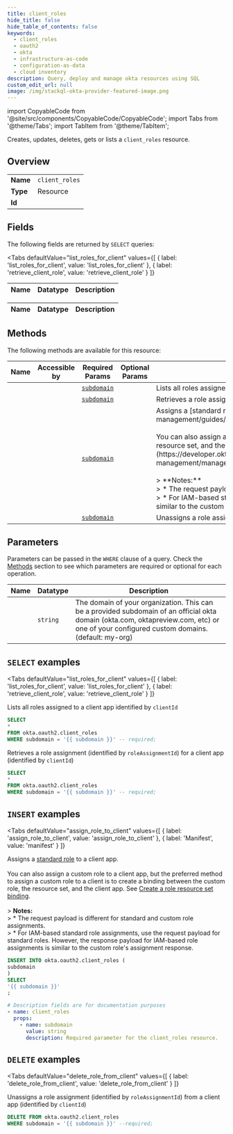 ```yaml
--- 
title: client_roles
hide_title: false
hide_table_of_contents: false
keywords:
  - client_roles
  - oauth2
  - okta
  - infrastructure-as-code
  - configuration-as-data
  - cloud inventory
description: Query, deploy and manage okta resources using SQL
custom_edit_url: null
image: /img/stackql-okta-provider-featured-image.png
---
```


import CopyableCode from '@site/src/components/CopyableCode/CopyableCode';
import Tabs from '@theme/Tabs';
import TabItem from '@theme/TabItem';

Creates, updates, deletes, gets or lists a <code>client_roles</code> resource.

## Overview
<table><tbody>
<tr><td><b>Name</b></td><td><code>client_roles</code></td></tr>
<tr><td><b>Type</b></td><td>Resource</td></tr>
<tr><td><b>Id</b></td><td><CopyableCode code="okta.oauth2.client_roles" /></td></tr>
</tbody></table>

## Fields

The following fields are returned by `SELECT` queries:

<Tabs
    defaultValue="list_roles_for_client"
    values={[
        { label: 'list_roles_for_client', value: 'list_roles_for_client' },
        { label: 'retrieve_client_role', value: 'retrieve_client_role' }
    ]}
>
<TabItem value="list_roles_for_client">

<table>
<thead>
    <tr>
    <th>Name</th>
    <th>Datatype</th>
    <th>Description</th>
    </tr>
</thead>
<tbody>
</tbody>
</table>
</TabItem>
<TabItem value="retrieve_client_role">

<table>
<thead>
    <tr>
    <th>Name</th>
    <th>Datatype</th>
    <th>Description</th>
    </tr>
</thead>
<tbody>
</tbody>
</table>
</TabItem>
</Tabs>

## Methods

The following methods are available for this resource:

<table>
<thead>
    <tr>
    <th>Name</th>
    <th>Accessible by</th>
    <th>Required Params</th>
    <th>Optional Params</th>
    <th>Description</th>
    </tr>
</thead>
<tbody>
<tr>
    <td><a href="#list_roles_for_client"><CopyableCode code="list_roles_for_client" /></a></td>
    <td><CopyableCode code="select" /></td>
    <td><a href="#parameter-subdomain"><code>subdomain</code></a></td>
    <td></td>
    <td>Lists all roles assigned to a client app identified by `clientId`</td>
</tr>
<tr>
    <td><a href="#retrieve_client_role"><CopyableCode code="retrieve_client_role" /></a></td>
    <td><CopyableCode code="select" /></td>
    <td><a href="#parameter-subdomain"><code>subdomain</code></a></td>
    <td></td>
    <td>Retrieves a role assignment (identified by `roleAssignmentId`) for a client app (identified by `clientId`)</td>
</tr>
<tr>
    <td><a href="#assign_role_to_client"><CopyableCode code="assign_role_to_client" /></a></td>
    <td><CopyableCode code="insert" /></td>
    <td><a href="#parameter-subdomain"><code>subdomain</code></a></td>
    <td></td>
    <td>Assigns a [standard role](https://developer.okta.com/docs/apihttps://developer.okta.com/docs/apihttps://developer.okta.com/docs/api/openapi/okta-management/guides/roles/#standard-roles) to a client app.<br /><br />You can also assign a custom role to a client app, but the preferred method to assign a custom role to a client is to create a binding between the custom role, the resource set, and the client app. See [Create a role resource set binding](https://developer.okta.com/docs/apihttps://developer.okta.com/docs/apihttps://developer.okta.com/docs/apihttps://developer.okta.com/docs/api/openapi/okta-management/management/tag/RoleDResourceSetBinding/#tag/RoleDResourceSetBinding/operation/createResourceSetBinding).<br /><br />&gt; **Notes:**<br />&gt; * The request payload is different for standard and custom role assignments.<br />&gt; * For IAM-based standard role assignments, use the request payload for standard roles. However, the response payload for IAM-based role assignments is similar to the custom role's assignment response.</td>
</tr>
<tr>
    <td><a href="#delete_role_from_client"><CopyableCode code="delete_role_from_client" /></a></td>
    <td><CopyableCode code="delete" /></td>
    <td><a href="#parameter-subdomain"><code>subdomain</code></a></td>
    <td></td>
    <td>Unassigns a role assignment (identified by `roleAssignmentId`) from a client app (identified by `clientId`)</td>
</tr>
</tbody>
</table>

## Parameters

Parameters can be passed in the `WHERE` clause of a query. Check the [Methods](#methods) section to see which parameters are required or optional for each operation.

<table>
<thead>
    <tr>
    <th>Name</th>
    <th>Datatype</th>
    <th>Description</th>
    </tr>
</thead>
<tbody>
<tr id="parameter-subdomain">
    <td><CopyableCode code="subdomain" /></td>
    <td><code>string</code></td>
    <td>The domain of your organization. This can be a provided subdomain of an official okta domain (okta.com, oktapreview.com, etc) or one of your configured custom domains. (default: my-org)</td>
</tr>
</tbody>
</table>

## `SELECT` examples

<Tabs
    defaultValue="list_roles_for_client"
    values={[
        { label: 'list_roles_for_client', value: 'list_roles_for_client' },
        { label: 'retrieve_client_role', value: 'retrieve_client_role' }
    ]}
>
<TabItem value="list_roles_for_client">

Lists all roles assigned to a client app identified by `clientId`

```sql
SELECT
*
FROM okta.oauth2.client_roles
WHERE subdomain = '{{ subdomain }}' -- required;
```
</TabItem>
<TabItem value="retrieve_client_role">

Retrieves a role assignment (identified by `roleAssignmentId`) for a client app (identified by `clientId`)

```sql
SELECT
*
FROM okta.oauth2.client_roles
WHERE subdomain = '{{ subdomain }}' -- required;
```
</TabItem>
</Tabs>


## `INSERT` examples

<Tabs
    defaultValue="assign_role_to_client"
    values={[
        { label: 'assign_role_to_client', value: 'assign_role_to_client' },
        { label: 'Manifest', value: 'manifest' }
    ]}
>
<TabItem value="assign_role_to_client">

Assigns a [standard role](https://developer.okta.com/docs/apihttps://developer.okta.com/docs/apihttps://developer.okta.com/docs/api/openapi/okta-management/guides/roles/#standard-roles) to a client app.<br /><br />You can also assign a custom role to a client app, but the preferred method to assign a custom role to a client is to create a binding between the custom role, the resource set, and the client app. See [Create a role resource set binding](https://developer.okta.com/docs/apihttps://developer.okta.com/docs/apihttps://developer.okta.com/docs/apihttps://developer.okta.com/docs/api/openapi/okta-management/management/tag/RoleDResourceSetBinding/#tag/RoleDResourceSetBinding/operation/createResourceSetBinding).<br /><br />&gt; **Notes:**<br />&gt; * The request payload is different for standard and custom role assignments.<br />&gt; * For IAM-based standard role assignments, use the request payload for standard roles. However, the response payload for IAM-based role assignments is similar to the custom role's assignment response.

```sql
INSERT INTO okta.oauth2.client_roles (
subdomain
)
SELECT 
'{{ subdomain }}'
;
```
</TabItem>
<TabItem value="manifest">

```yaml
# Description fields are for documentation purposes
- name: client_roles
  props:
    - name: subdomain
      value: string
      description: Required parameter for the client_roles resource.
```
</TabItem>
</Tabs>


## `DELETE` examples

<Tabs
    defaultValue="delete_role_from_client"
    values={[
        { label: 'delete_role_from_client', value: 'delete_role_from_client' }
    ]}
>
<TabItem value="delete_role_from_client">

Unassigns a role assignment (identified by `roleAssignmentId`) from a client app (identified by `clientId`)

```sql
DELETE FROM okta.oauth2.client_roles
WHERE subdomain = '{{ subdomain }}' --required;
```
</TabItem>
</Tabs>
